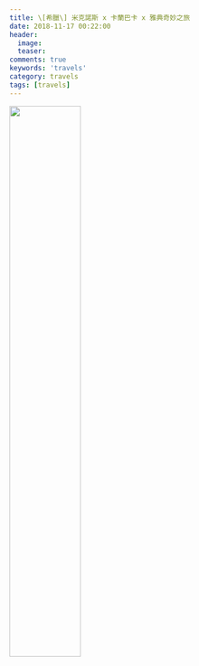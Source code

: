 ```yaml
---
title: \[希臘\] 米克諾斯 x 卡蘭巴卡 x 雅典奇妙之旅
date: 2018-11-17 00:22:00
header:
  image: 
  teaser: 
comments: true
keywords: 'travels'
category: travels
tags: [travels]
---
```


<img src="https://drive.google.com/uc?export=view&id=1rb1jpyawyRf_CkuhqHH-kNkMvYBQqWt5" height="50%">
